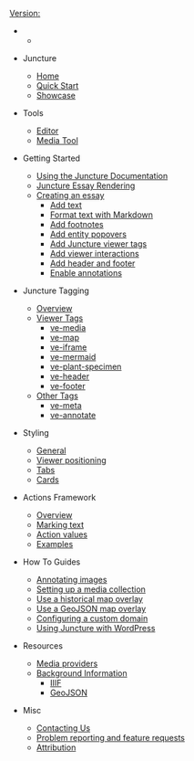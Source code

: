 [Version: <ve-version></ve-version>](https://github.com/orgs/juncture-digital/discussions/4)

  - 
    - <ve-auth></ve-auth>

  - Juncture
    - [Home](/)
    - [Quick Start](/quick-start)
    - [Showcase](/showcase)

  - Tools
    - [Editor](/embedded-editor)
    - [Media Tool](/embedded-media)
  
- Getting Started
  - [Using the Juncture Documentation](/getting-started)
  - [Juncture Essay Rendering](/getting-started?id=juncture-essay-rendering)
  - [Creating an essay](/getting-started?id=creating-an-essay)
    - [Add text](/getting-started?id=add-text)
    - [Format text with Markdown](/getting-started?id=format-text-with-markdown)
    - [Add footnotes](/getting-started?id=add-footnotes)
    - [Add entity popovers](/getting-started?id=add-entity-popovers)
    - [Add Juncture viewer tags](/getting-started?id=add-juncture-viewer-tags)
    - [Add viewer interactions](/getting-started?id=add-viewer-interactions)
    - [Add header and footer](/getting-started?id=add-header-and-footer)
    - [Enable annotations](/getting-started?id=enable-annotations)

- Juncture Tagging
  - [Overview](/components/overview)
  - [Viewer Tags](/components/overview?id=viewer-tags)
    - [ve-media](/components/media)
    - [ve-map](/components/map)
    - [ve-iframe](/components/iframe)
    - [ve-mermaid](/components/mermaid)
    - [ve-plant-specimen](/components/plant-specimen)
    - [ve-header](/components/header)
    - [ve-footer](/components/footer)
  - [Other Tags](/components/overview?id=other-tags)
    - [ve-meta](/components/meta)
    - [ve-annotate](/components/annotate)

- Styling
  - [General](/styling/general)
  - [Viewer positioning](/styling/viewer-positioning)
  - [Tabs](/styling/tabs)
  - [Cards](/styling/cards)

- Actions Framework
  - [Overview](/actions?id=overview)
  - [Marking text](/actions?id=marking-text)
  - [Action values](/actions?id=getting-action-values)
  - [Examples](/actions?id=examples)

- How To Guides
  - [Annotating images](/howto/annotate-images)
  - [Setting up a media collection](/howto/setup-media-collection)
  - [Use a historical map overlay](/howto/use-historic-maps)
  - [Use a GeoJSON map overlay](/howto/geojson-overlay)
  - [Configuring a custom domain](/howto/configure-custom-domain)
  - [Using Juncture with WordPress](/howto/use-juncture-with-wordpress)

- Resources
  - [Media providers](/resources/media)
  - [Background Information](/resources/background)
    - [IIIF](/resources/background?id=iiif)
    - [GeoJSON](/resources/background?id=geojson)

- Misc
  - [Contacting Us](/contact)
  - [Problem reporting and feature requests](/issues)
  - [Attribution](/attribution)

